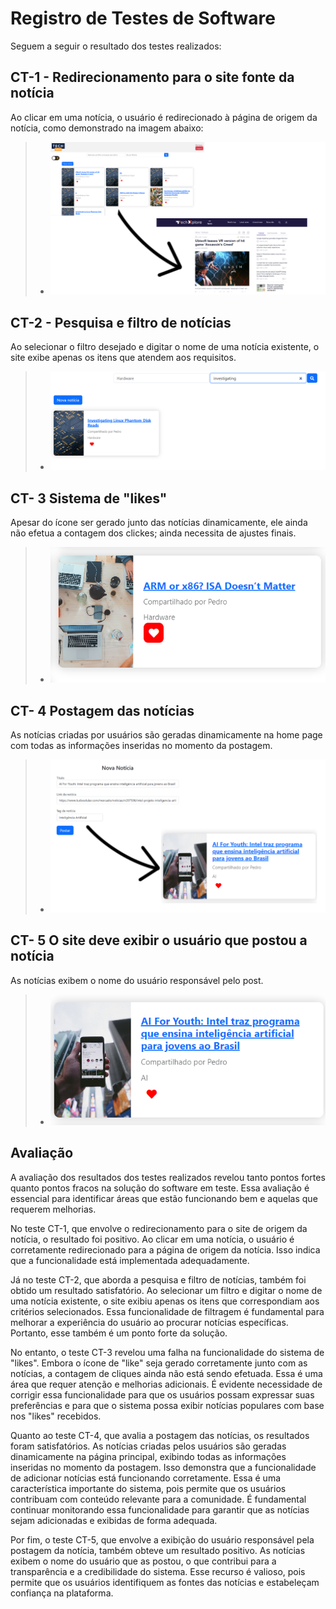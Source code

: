 # Registro de Testes de Software


Seguem a seguir o resultado dos testes realizados:

## CT-1 - Redirecionamento para o site fonte da notícia

Ao clicar em uma notícia, o usuário é redirecionado à página de origem da notícia, como demonstrado na imagem abaixo:

> - ![teste1](img/teste1.png)

## CT-2 - Pesquisa e filtro de notícias

Ao selecionar o filtro desejado e digitar o nome de uma notícia existente, o site exibe apenas os itens que atendem aos requisitos.

> - ![teste2](img/teste2.png)

## CT- 3 Sistema de "likes"

Apesar do ícone ser gerado junto das notícias dinamicamente, ele ainda não efetua a contagem dos clickes; ainda necessita de ajustes finais.

> - ![teste3](img/teste3.png)

## CT- 4 Postagem das notícias

As notícias criadas por usuários são geradas dinamicamente na home page com todas as informações inseridas no momento da postagem.

> - ![teste4](img/teste4.png)

## CT- 5 O site deve exibir o usuário que postou a notícia

As notícias exibem o nome do usuário responsável pelo post.

> - ![teste5](img/teste5.png)


## Avaliação

A avaliação dos resultados dos testes realizados revelou tanto pontos fortes quanto pontos fracos na solução do software em teste. Essa avaliação é essencial para identificar áreas que estão funcionando bem e aquelas que requerem melhorias. 

No teste CT-1, que envolve o redirecionamento para o site de origem da notícia, o resultado foi positivo. Ao clicar em uma notícia, o usuário é corretamente redirecionado para a página de origem da notícia. Isso indica que a funcionalidade está implementada adequadamente. 

Já no teste CT-2, que aborda a pesquisa e filtro de notícias, também foi obtido um resultado satisfatório. Ao selecionar um filtro e digitar o nome de uma notícia existente, o site exibiu apenas os itens que correspondiam aos critérios selecionados. Essa funcionalidade de filtragem é fundamental para melhorar a experiência do usuário ao procurar notícias específicas. Portanto, esse também é um ponto forte da solução.

No entanto, o teste CT-3 revelou uma falha na funcionalidade do sistema de "likes". Embora o ícone de "like" seja gerado corretamente junto com as notícias, a contagem de cliques ainda não está sendo efetuada. Essa é uma área que requer atenção e melhorias adicionais. É evidente necessidade de corrigir essa funcionalidade para que os usuários possam expressar suas preferências e para que o sistema possa exibir notícias populares com base nos "likes" recebidos.

Quanto ao teste CT-4, que avalia a postagem das notícias, os resultados foram satisfatórios. As notícias criadas pelos usuários são geradas dinamicamente na página principal, exibindo todas as informações inseridas no momento da postagem. Isso demonstra que a funcionalidade de adicionar notícias está funcionando corretamente. Essa é uma característica importante do sistema, pois permite que os usuários contribuam com conteúdo relevante para a comunidade. É fundamental continuar monitorando essa funcionalidade para garantir que as notícias sejam adicionadas e exibidas de forma adequada.

Por fim, o teste CT-5, que envolve a exibição do usuário responsável pela postagem da notícia, também obteve um resultado positivo. As notícias exibem o nome do usuário que as postou, o que contribui para a transparência e a credibilidade do sistema. Esse recurso é valioso, pois permite que os usuários identifiquem as fontes das notícias e estabeleçam confiança na plataforma.
